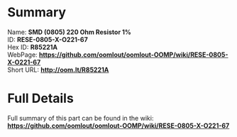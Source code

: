 
Summary
=================
  
Name: __SMD (0805) 220 Ohm Resistor 1%__    
ID: __RESE-0805-X-O221-67__   
Hex ID: __R85221A__   
WebPage: __https://github.com/oomlout/oomlout-OOMP/wiki/RESE-0805-X-O221-67__   
Short URL: __http://oom.lt/R85221A__   

Full Details
==========================
Full summary of this part can be found in the wiki:   
__https://github.com/oomlout/oomlout-OOMP/wiki/RESE-0805-X-O221-67__    

